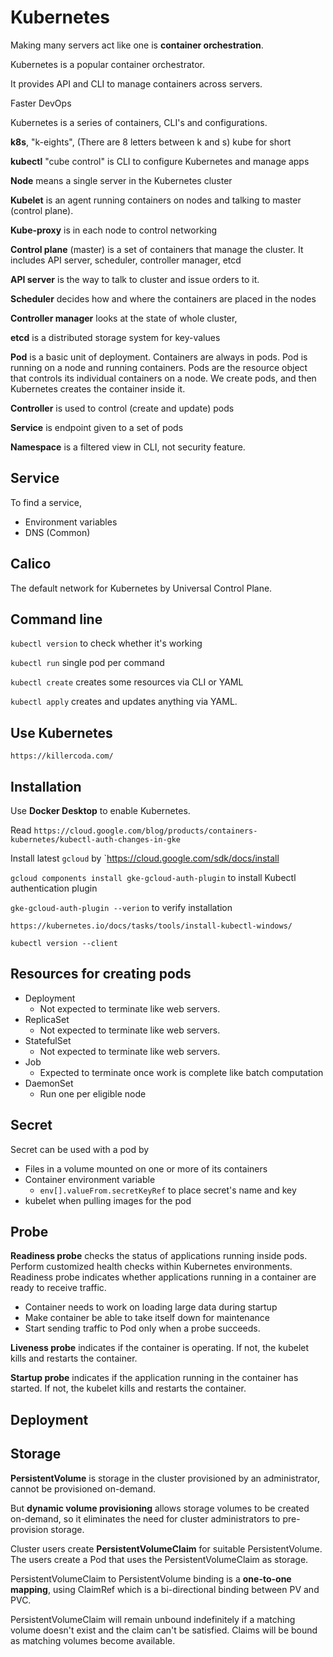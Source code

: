 # Kubernetes

Making many servers act like one is **container orchestration**.

Kubernetes is a popular container orchestrator.

It provides API and CLI to manage containers across servers.

Faster DevOps

Kubernetes is a series of containers, CLI's and configurations.

**k8s**, "k-eights", (There are 8 letters between k and s) kube for short

**kubectl** "cube control" is CLI to configure Kubernetes and manage apps

**Node** means a single server in the Kubernetes cluster

**Kubelet** is an agent running containers on nodes and talking to master (control plane).

**Kube-proxy** is in each node to control networking

**Control plane** (master) is a set of containers that manage the cluster. It includes API server, scheduler, controller
manager, etcd

**API server** is the way to talk to cluster and issue orders to it.

**Scheduler** decides how and where the containers are placed in the nodes

**Controller manager** looks at the state of whole cluster,

**etcd** is a distributed storage system for key-values

**Pod** is a basic unit of deployment. Containers are always in pods. Pod is running on a node and running containers.
Pods are the resource object that controls its individual containers on a node. We create pods, and then Kubernetes 
creates the container inside it.

**Controller** is used to control (create and update) pods

**Service** is endpoint given to a set of pods

**Namespace** is a filtered view in CLI, not security feature.

## Service

To find a service,
- Environment variables
- DNS (Common)

## Calico

The default network for Kubernetes by Universal Control Plane.

## Command line

`kubectl version` to check whether it's working

`kubectl run` single pod per command

`kubectl create` creates some resources via CLI or YAML

`kubectl apply` creates and updates anything via YAML.

## Use Kubernetes

`https://killercoda.com/`

## Installation

Use **Docker Desktop** to enable Kubernetes.

Read `https://cloud.google.com/blog/products/containers-kubernetes/kubectl-auth-changes-in-gke`

Install latest `gcloud` by `https://cloud.google.com/sdk/docs/install

`gcloud components install gke-gcloud-auth-plugin` to install Kubectl authentication plugin

`gke-gcloud-auth-plugin --verion` to verify installation

`https://kubernetes.io/docs/tasks/tools/install-kubectl-windows/`

`kubectl version --client`

## Resources for creating pods

- Deployment
  - Not expected to terminate like web servers.
- ReplicaSet
    - Not expected to terminate like web servers.
- StatefulSet
    - Not expected to terminate like web servers.
- Job
  - Expected to terminate once work is complete like batch computation
- DaemonSet
  - Run one per eligible node

## Secret

Secret can be used with a pod by

- Files in a volume mounted on one or more of its containers
- Container environment variable
  - `env[].valueFrom.secretKeyRef` to place secret's name and key
- kubelet when pulling images for the pod

## Probe

**Readiness probe** checks the status of applications running inside pods. Perform customized health checks within Kubernetes environments.
Readiness probe indicates whether applications running in a container are ready to receive traffic.

- Container needs to work on loading large data during startup
- Make container be able to take itself down for maintenance
- Start sending traffic to Pod only when a probe succeeds.

**Liveness probe** indicates if the container is operating. If not, the kubelet kills and restarts the container.

**Startup probe** indicates if the application running in the container has started. If not, the kubelet kills and restarts
the container.

## Deployment

## Storage

**PersistentVolume** is storage in the cluster provisioned by an administrator, cannot be provisioned on-demand.

But **dynamic volume provisioning** allows storage volumes to be created on-demand, so it eliminates the need for 
cluster administrators to pre-provision storage.

Cluster users create **PersistentVolumeClaim** for suitable PersistentVolume. The users create a Pod that uses the
PersistentVolumeClaim as storage.

PersistentVolumeClaim to PersistentVolume binding is a **one-to-one mapping**, using ClaimRef which is a bi-directional
binding between PV and PVC.


PersistentVolumeClaim will remain unbound indefinitely if a matching volume doesn't exist and the claim can't be 
satisfied. Claims will be bound as matching volumes become available.

